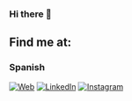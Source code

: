 ### Hi there 👋

<!--
**ASAA19971a/ASAA19971a** is a ✨ _special_ ✨ repository because its `README.md` (this file) appears on your GitHub profile.

Here are some ideas to get you started:

- 🔭 I’m currently working on ...
- 🌱 I’m currently learning ...
- 👯 I’m looking to collaborate on ...
- 🤔 I’m looking for help with ...
- 💬 Ask me about ...
- 📫 How to reach me: ...
- 😄 Pronouns: ...
- ⚡ Fun fact: ...
-->
## Find me at:

### Spanish
[![Web](https://img.shields.io/badge/Mi_Portafolio-Abel_Acosta-14a1f0?style=for-the-badge&logo=wordpress&logoColor=white&labelColor=101010)]((https://abelacostaportafolio.js.org)](https://abelacostaportafolio.js.org))
[![LinkedIn](https://img.shields.io/badge/LinkedIn-AAbel_Acosta-0077B5?style=for-the-badge&logo=linkedin&logoColor=white&labelColor=101010)](www.linkedin.com/in/abel-acosta-asaa)
[![Instagram](https://img.shields.io/badge/Instagram-@devexperto-E4405F?style=for-the-badge&logo=instagram&logoColor=white&labelColor=101010)](https://devexperto.com/instagram)
<!--
[![Twitter](https://img.shields.io/badge/Twitter-@devexperto1-1DA1F2?style=for-the-badge&logo=twitter&logoColor=white&labelColor=101010)](https://devexperto.com/twitter)
-->
